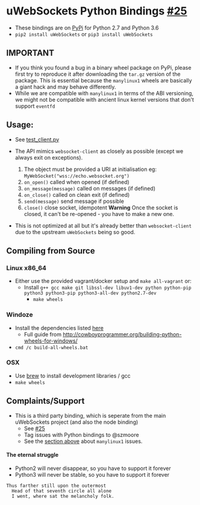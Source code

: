 # uWebSockets Python Bindings [#25](https://github.com/uNetworking/bindings/pull/25)

 * These bindings are on [PyPi](https://pypi.python.org/pypi/uWebSockets) for Python 2.7 and Python 3.6
 * `pip2 install uWebSockets` or `pip3 install uWebSockets`
 
## IMPORTANT ##
 * If you think you found a bug in a binary wheel package on PyPi, please first try to reproduce it after downloading the `tar.gz` version of the package.
This is essential because the `manylinux1` wheels are basically a giant hack and may behave differently.
 * While we are compatible with `manylinux1` in terms of the ABI versioning, we might not be compatible with ancient linux kernel versions that don't support `eventfd`


## Usage:

 * See [test_client.py](tests/test_client.py)
 * The API mimics `websocket-client` as closely as possible (except we always exit on exceptions).
   1. The object must be provided a URI at initialisation eg: `MyWebSocket("wss://echo.websocket.org")`
   2. `on_open()` called when opened (if defined)
   3. `on_message(message)` called on messages (if defined)
   4. `on_close()` called on clean exit (if defined)
   5. `send(message)` send message if possible
   6. `close()` close socket, idempotent
       **Warning** Once the socket is closed, it can't be re-opened - you have to make a new one.
       
 * This is not optimized at all but it's already better than `websocket-client` due to the upstream `uWebSockets` being so good.


## Compiling from Source

### Linux x86_64
 * Either use the provided vagrant/docker setup and `make all-vagrant` or:
   * Install `g++ gcc make git libssl-dev libuv1-dev python python-pip python3 python3-pip python3-all-dev python2.7-dev`
     * `make wheels`
 
### Windoze
 * Install the dependencies listed [here](./windoze.md)
   * Full guide from http://cowboyprogrammer.org/building-python-wheels-for-windows/
 * `cmd /c build-all-wheels.bat`
     
### OSX
 * Use [brew](https://brew.sh/) to install development libraries / gcc
 * `make wheels`

## Complaints/Support
 * This is a third party binding, which is seperate from the main uWebSockets project (and also the node binding)
   * See [#25](https://github.com/uNetworking/bindings/pull/25)
   * Tag issues with Python bindings to @szmoore
   * See the [section above](#Important) about `manylinux1` issues.

#### The eternal struggle
 * Python2 will never disappear, so you have to support it forever
 * Python3 will never be stable, so you have to support it forever

```
Thus farther still upon the outermost
  Head of that seventh circle all alone
  I went, where sat the melancholy folk.
```


